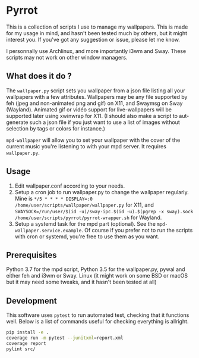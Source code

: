 # Pyrrot

This is a collection of scripts I use to manage my wallpapers.
This is made for my usage in mind, and hasn't been tested much by others, but it might interest you.
If you've got any suggestion or issue, please let me know.

I personnally use Archlinux, and more importantly i3wm and Sway.
These scripts may not work on other window managers.

## What does it do ?

The `wallpaper.py` script sets you wallpaper from a json file listing all your wallpapers with a few attributes.
Wallpapers may be any file supported by feh (jpeg and non-animated png and gif) on X11, and Swaymsg on Sway (Wayland).
Animated gif or vidéo support for live-wallpapers will be supported later using xwinwrap for X11.
(I should also make a script to aut-generate such a json file if you just want to use a list of images without selection by tags or colors for instance.)

`mpd-wallpaper` will allow you to set your wallpaper with the cover of the current music you're listening to with your mpd server.
It requires `wallpaper.py`.

## Usage

1. Edit wallpaper.conf according to your needs.
2. Setup a cron job to run wallpaper.py to change the wallpaper regularly. Mine is `*/5 * * * * DISPLAY=:0 /home/user/scripts/wallpaper/wallpaper.py` for X11, and `SWAYSOCK=/run/user/$(id -u)/sway-ipc.$(id -u).$(pgrep -x sway).sock /home/user/scripts/pyrrot/pyrrot-wrapper.sh` for Wayland.
3. Setup a systemd task for the mpd part (optional). See the `mpd-wallpaper.service.example`.
 Of course if you prefer not to run the scripts with cron or systemd, you're free to use them as you want.

## Prerequisites

Python 3.7 for the mpd script, Python 3.5 for the wallpaper.py, pywal and either feh and i3wm or Sway.
Linux (it might work on some BSD or macOS but it may need some tweaks, and it hasn't been tested at all)

## Development

This software uses `pytest` to run automated test, checking that it functions well.
Below is a list of commands useful for checking everything is allright.

```sh
pip install -e .
coverage run -m pytest --junitxml=report.xml
coverage report
pylint src/
```
